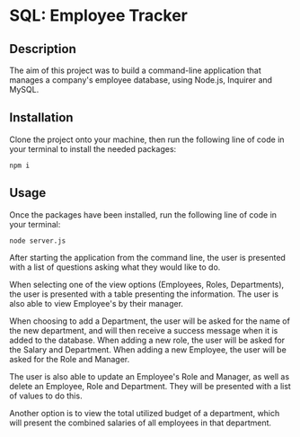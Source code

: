 # SQL: Employee Tracker

## Description

The aim of this project was to build a command-line application that manages a company's employee database, using Node.js, Inquirer and MySQL.

## Installation

Clone the project onto your machine, then run the following line of code in your terminal to install the needed packages:

```
npm i
```

## Usage 

Once the packages have been installed, run the following line of code in your terminal:

```
node server.js
```

After starting the application from the command line, the user is presented with a list of questions asking what they would like to do. 

When selecting one of the view options (Employees, Roles, Departments), the user is presented with a table presenting the information. The user is also able to view Employee's by their manager. 

When choosing to add a Department, the user will be asked for the name of the new department, and will then receive a success message when it is added to the database. When adding a new role, the user will be asked for the Salary and Department. When adding a new Employee, the user will be asked for the Role and Manager.

The user is also able to update an Employee's Role and Manager, as well as delete an Employee, Role and Department. They will be presented with a list of values to do this.

Another option is to view the total utilized budget of a department, which will present the combined salaries of all employees in that department.